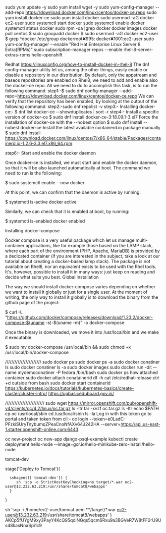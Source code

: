 sudo yum update -y
sudo yum install wget -y
sudo yum-config-manager --add-repo https://download.docker.com/linux/centos/docker-ce.repo
sudo yum install docker-ce
sudo yum install docker
sudo usermod -aG docker ec2-user
sudo systemctl start docker
sudo systemctl enable docker
systemctl status docker
sudo rpm -qa |grep docker
docker images
docker pull centos
$ sudo groupadd docker
$ sudo usermod -aG docker ec2-user
$ grep ^docker /etc/group
dockerroot:x:995:
docker:x:1001:ec2-user
sudo yum-config-manager --enable "Red Hat Enterprise Linux Server 8 Extra(RPMs)"
sudo subscription-manager repos --enable rhel-8-server-extras-rpms
hello-openshift

Redhat 
https://linuxconfig.org/how-to-install-docker-in-rhel-8
The dnf config-manager utility let us, among the other things, easily enable or
 disable a repository in our distribution. By default, only the appstream and baseos 
repositories are enabled on Rhel8; we need to add and enable also the docker-ce repo.
 All we need to do to accomplish this task, is to run the following command:
step1:-$ sudo dnf config-manager --add-repo=https://download.docker.com/linux/centos/docker-ce.repo
We can verify that the repository has been enabled, by looking at the output of the following command:
step2:-sudo dnf repolist -v
step3:-
Installing docker-ce:-
$ dnf list docker-ce --showduplicates | sort -r
step4:-
Install a specific version of docker-ce
$ sudo dnf install docker-ce-3:18.09.1-3.el7
Force the installation of docker-ce with the --nobest option
$ sudo dnf install --nobest docker-ce
Install the latest available containerd.io package manually
$ sudo dnf install https://download.docker.com/linux/centos/7/x86_64/stable/Packages/containerd.io-1.2.6-3.3.el7.x86_64.rpm

step6:-
Start and enable the docker daemon

Once docker-ce is installed, we must start and enable the docker daemon, so that it will be also launched automatically at boot. The command we need to run is the following:

$ sudo systemctl enable --now docker

At this point, we can confirm that the daemon is active by running:

$ systemctl is-active docker
active

Similarly, we can check that it is enabled at boot, by running:

$ systemctl is-enabled docker
enabled

Installing docker-compose

Docker compose is a very useful package which let us manage multi-container applications, like for example those based on the LAMP stack, where each part of the environment (PHP, Apache, MariaDB) is provided by a dedicated container (if you are interested in the subject, take a look at our tutorial about creating a docker-based lamp stack). The package is not available on Rhel8, nor an equivalent exists to be used with the Rhel tools. It's, however, possible to install it in many ways: just keep on reading and decide what suits you best.
Global installation

The way we should install docker-compose varies depending on whether we want to install it globally or just for a single user. At the moment of writing, the only way to install it globally is to download the binary from the github page of the project:

$ curl -L "https://github.com/docker/compose/releases/download/1.23.2/docker-compose-$(uname -s)-$(uname -m)" -o docker-compose

Once the binary is downloaded, we move it into /usr/local/bin and we make it executable:

$ sudo mv docker-compose /usr/local/bin && sudo chmod +x /usr/local/bin/docker-compose








///////////////////////
sudo docker ps
sudo docker ps -a
sudo docker conatiner ls
sudo docker conatiner ls -a
sudo docker images
sudo docker run -dit --name mydemoconatiner -P fedora /bin/bash
sudo docker  ps
how attached container
sudo docker attach conatainerid
 df -h
cat /etc/redhat-release
ctrl +d outside from bash
sudo docker start containerid
https://kubernetes.io/docs/tutorials/kubernetes-basics/create-cluster/cluster-intro/
https://upbasiceduboard.gov.in/


/////////////////////////
sudo wget https://mirror.openshift.com/pub/openshift-v4/clients/oc/4.2/linux/oc.tar.gz
ls -ltr
tar -xvzf oc.tar.gz
ls -ltr
echo $PATH
cp oc /usr/local/sbin
cd /usr/local/sbin
ls -la
Log in with this token
 go to portal  and taken token from cli:-
oc login --token=e0LadC-PFzkiSUryTnybumqZPeaCnoNfAXv64J242HA --server=https://api.us-east-1.starter.openshift-online.com:6443

oc new-project <projectname>
oc new-app django-psql-example
kubectl create deployment hello-node --image=gcr.io/hello-minikube-zero-install/hello-node



tomcat-dev

stage('Deploy to Tomcat'){
      
      sshagent(['tomcat-dev']) {
         sh 'scp -o StrictHostKeyChecking=no target/*.war ec2-user@13.232.63.219:/usr/share/tomcat8/webapps'
      }
   }


sh 'scp -i /home/ec2-user/tomcat.pem  **/target/*.war ec2-user@13.232.63.219:/usr/share/tomcat8/webapps'
      }
AKCp5fUYgM9xy3PayY4KcQ95qdiNGqs5qcm6Rxu9a3BGVeR7W8tFF2rU9Us48kasNnaSpi1c9




